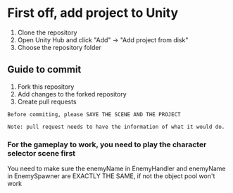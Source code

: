 # First off, add project to Unity
1. Clone the repository
2. Open Unity Hub and click "Add" -> "Add project from disk"
3. Choose the repository folder

## Guide to commit
1. Fork this repository
2. Add changes to the forked repository
3. Create pull requests

` Before commiting, please SAVE THE SCENE AND THE PROJECT `

`Note: pull request needs to have the information of what it would do.`

### For the gameplay to work, you need to play the character selector scene first

You need to make sure the enemyName in EnemyHandler and enemyName in EnemySpawner are
EXACTLY THE SAME, if not the object pool won't work